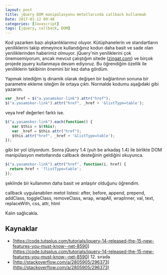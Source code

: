 ```yaml
---
layout: post
title: jQuery DOM manipülasyonu metotlarında callback kullanmak
Date: 2017-01-12 09:48
categories: [Javascript]
tags: [jquery, callback, DOM]
---
```


Kod yazarken bazı alışkanlıklarımız oluyor. Kütüphanelerin ve standartların yeniliklerini takip etmeyince kullandığınız kodun daha basit ve sade olan yeniliklerinden haberimiz olmuyor. jQuery'nin yeniliklerini çok önemsemiyorum, ancak mevcut çalıştığım sitede ([zingat.com](https://www.zingat.com)) ve birçok projede jquery kullanmaya devam ediyoruz. Bu öğrendiğim özellik ile yeniliklerin takibinin önemini bir kez daha gördüm. 

Yapmak istediğim iş dinamik olarak değişen bir bağlantının sonuna bir parametre ekleme isteğim ile ortaya çıktı. Normalde kodumu aşağıdaki gibi yazarım.

```javascript
var _href = $("a.yasamskor-link").attr("href");
$("a.yasamskor-link").attr("href", _href + '&listType=table');
```

veya href değerleri farklı ise. 

```javascript
$("a.yasamskor-link").each(function() {
   var $this = $(this);       
   var _href = $this.attr("href"); 
   $this.attr("href", _href + '&listType=table');
});
```

gibi bir yol izliyordum. Sonra jQuery 1.4 (yuh be arkadaş 1.4) ile birlikte DOM manipülasyon metotlarında callback desteğinin geldiğini okuyunca.

```javascript
$("a.yasamskor-link").attr("href", function(i, href) {
  return href + '?listType=table';
});
```

şeklinde bir kullanımın daha basit ve anlaşılır olduğunu öğrendim. 

callback uygulanabilen metot listesi: after, before, append, prepend, addClass, toggleClass, removeClass, wrap, wrapAll, wrapInner, val, text, replaceWith, css, attr, html

Kalın sağlıcakla.

## Kaynaklar

 - [https://code.tutsplus.com/tutorials/jquery-14-released-the-15-new-features-you-must-know--net-8590](https://code.tutsplus.com/tutorials/jquery-14-released-the-15-new-features-you-must-know--net-8590) 12. sırada
 - [http://stackoverflow.com/a/2805905/296373](http://stackoverflow.com/a/2805905/296373)